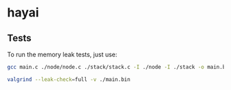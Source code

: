 # hayai

## Tests

To run the memory leak tests, just use:

```sh
gcc main.c ./node/node.c ./stack/stack.c -I ./node -I ./stack -o main.bin

valgrind --leak-check=full -v ./main.bin
```
